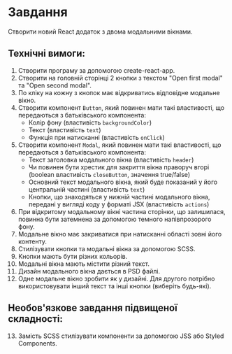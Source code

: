 # Завдання

Створити новий React додаток з двома модальними вікнами.

## Технічні вимоги:

1. Створити програму за допомогою create-react-app.
2. Створити на головній сторінці 2 кнопки з текстом "Open first modal" та "Open second modal".
3. По кліку на кожну з кнопок має відкриватись відповідне модальне вікно.
4. Створити компонент `Button`, який повинен мати такі властивості, що передаються з батьківського компонента:
   - Колір фону (властивість `backgroundColor`)
   - Текст (властивість `text`)
   - Функція при натисканні (властивість `onClick`)
5. Створити компонент `Modal`, який повинен мати такі властивості, що передаються з батьківського компонента:
   - Текст заголовка модального вікна (властивість `header`)
   - Чи повинен бути хрестик для закриття вікна праворуч вгорі (boolean властивість `closeButton`, значення true/false)
   - Основний текст модального вікна, який буде показаний у його центральній частині (властивість `text`)
   - Кнопки, що знаходяться у нижній частині модального вікна, передані у вигляді коду у форматі JSX (властивість `actions`)
6. При відкритому модальному вікні частина сторінки, що залишилася, повинна бути затемнена за допомогою темного напівпрозорого фону.
7. Модальне вікно має закриватися при натисканні області зовні його контенту.
8. Стилізувати кнопки та модальні вікна за допомогою SCSS.
9. Кнопки мають бути різних кольорів.
10. Модальні вікна мають містити різний текст.
11. Дизайн модального вікна дається в PSD файлі.
12. Одне модальне вікно зробити як у дизайні. Для другого потрібно використовувати інший текст та інші кнопки (виберіть будь-які).

## Необов'язкове завдання підвищеної складності:

13. Замість SCSS стилізувати компоненти за допомогою JSS або Styled Components.